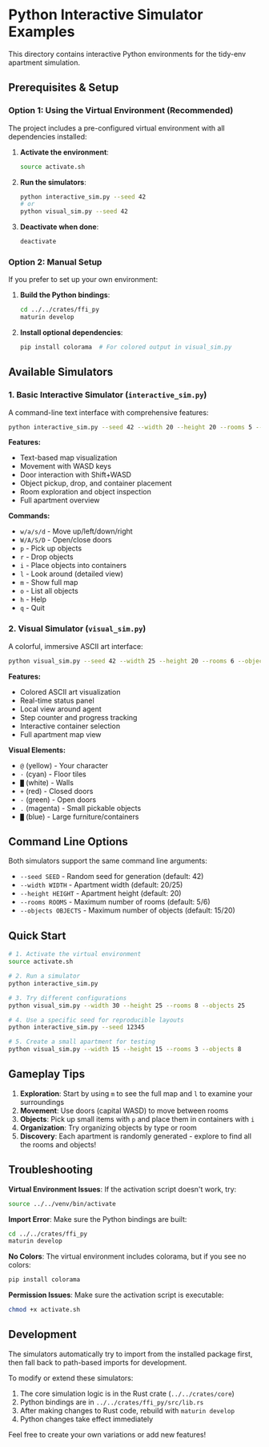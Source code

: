 # Python Interactive Simulator Examples

This directory contains interactive Python environments for the tidy-env apartment simulation.

## Prerequisites & Setup

### Option 1: Using the Virtual Environment (Recommended)

The project includes a pre-configured virtual environment with all dependencies installed:

1. **Activate the environment**:
   ```bash
   source activate.sh
   ```

2. **Run the simulators**:
   ```bash
   python interactive_sim.py --seed 42
   # or
   python visual_sim.py --seed 42
   ```

3. **Deactivate when done**:
   ```bash
   deactivate
   ```

### Option 2: Manual Setup

If you prefer to set up your own environment:

1. **Build the Python bindings**:
   ```bash
   cd ../../crates/ffi_py
   maturin develop
   ```

2. **Install optional dependencies**:
   ```bash
   pip install colorama  # For colored output in visual_sim.py
   ```

## Available Simulators

### 1. Basic Interactive Simulator (`interactive_sim.py`)

A command-line text interface with comprehensive features:

```bash
python interactive_sim.py --seed 42 --width 20 --height 20 --rooms 5 --objects 15
```

**Features:**
- Text-based map visualization
- Movement with WASD keys
- Door interaction with Shift+WASD
- Object pickup, drop, and container placement
- Room exploration and object inspection
- Full apartment overview

**Commands:**
- `w/a/s/d` - Move up/left/down/right
- `W/A/S/D` - Open/close doors
- `p` - Pick up objects
- `r` - Drop objects
- `i` - Place objects into containers
- `l` - Look around (detailed view)
- `m` - Show full map
- `o` - List all objects
- `h` - Help
- `q` - Quit

### 2. Visual Simulator (`visual_sim.py`)

A colorful, immersive ASCII art interface:

```bash
python visual_sim.py --seed 42 --width 25 --height 20 --rooms 6 --objects 20
```

**Features:**
- Colored ASCII art visualization
- Real-time status panel
- Local view around agent
- Step counter and progress tracking
- Interactive container selection
- Full apartment map view

**Visual Elements:**
- `@` (yellow) - Your character
- `·` (cyan) - Floor tiles
- `█` (white) - Walls
- `+` (red) - Closed doors
- `-` (green) - Open doors
- `.` (magenta) - Small pickable objects
- `█` (blue) - Large furniture/containers

## Command Line Options

Both simulators support the same command line arguments:

- `--seed SEED` - Random seed for generation (default: 42)
- `--width WIDTH` - Apartment width (default: 20/25)
- `--height HEIGHT` - Apartment height (default: 20)
- `--rooms ROOMS` - Maximum number of rooms (default: 5/6)
- `--objects OBJECTS` - Maximum number of objects (default: 15/20)

## Quick Start

```bash
# 1. Activate the virtual environment
source activate.sh

# 2. Run a simulator
python interactive_sim.py

# 3. Try different configurations
python visual_sim.py --width 30 --height 25 --rooms 8 --objects 25

# 4. Use a specific seed for reproducible layouts
python interactive_sim.py --seed 12345

# 5. Create a small apartment for testing
python visual_sim.py --width 15 --height 15 --rooms 3 --objects 8
```

## Gameplay Tips

1. **Exploration**: Start by using `m` to see the full map and `l` to examine your surroundings
2. **Movement**: Use doors (capital WASD) to move between rooms
3. **Objects**: Pick up small items with `p` and place them in containers with `i`
4. **Organization**: Try organizing objects by type or room
5. **Discovery**: Each apartment is randomly generated - explore to find all the rooms and objects!

## Troubleshooting

**Virtual Environment Issues**: If the activation script doesn't work, try:
```bash
source ../../venv/bin/activate
```

**Import Error**: Make sure the Python bindings are built:
```bash
cd ../../crates/ffi_py
maturin develop
```

**No Colors**: The virtual environment includes colorama, but if you see no colors:
```bash
pip install colorama
```

**Permission Issues**: Make sure the activation script is executable:
```bash
chmod +x activate.sh
```

## Development

The simulators automatically try to import from the installed package first, then fall back to path-based imports for development.

To modify or extend these simulators:

1. The core simulation logic is in the Rust crate (`../../crates/core`)
2. Python bindings are in `../../crates/ffi_py/src/lib.rs`
3. After making changes to Rust code, rebuild with `maturin develop`
4. Python changes take effect immediately

Feel free to create your own variations or add new features!